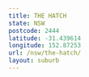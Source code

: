 ```yaml
---
title: THE HATCH
state: NSW
postcode: 2444
latitude: -31.439614
longitude: 152.87253
url: /nsw/the-hatch/
layout: suburb
---
```

